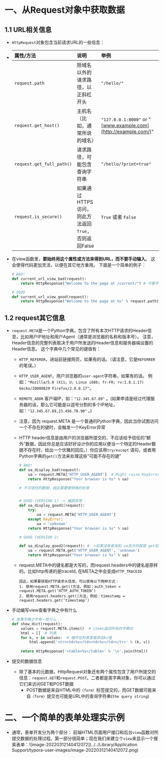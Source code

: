 # 一、从Request对象中获取数据

## 1.1 URL相关信息

- `HttpRequest`对象包含当前请求URL的一些信息：

- | 属性/方法                 | 说明                                                  | 举例                                                         |
  | :------------------------ | :---------------------------------------------------- | :----------------------------------------------------------- |
  | `request.path`            | 除域名以外的请求路径，以正斜杠开头                    | `"/hello/"`                                                  |
  | `request.get_host()`      | 主机名（比如，通常所说的域名）                        | `"127.0.0.1:8000"` or "[www.example.com](http://example.com/)" |
  | `request.get_full_path()` | 请求路径，可能包含查询字符串                          | `"/hello/?print=true"`                                       |
  | `request.is_secure()`     | 如果通过HTTPS访问，则此方法返回`True`， 否则返回False | `True` 或者 `False`                                          |

- 在view函数里，**要始终用这个属性或方法来得到URL，而不要手动输入**。 这会使得代码更加灵活，以便在其它地方重用。 下面是一个简单的例子：

  ```python
  # BAD!
  def current_url_view_bad(request):
      return HttpResponse("Welcome to the page at /current/") # 不要手动输入
  
  # GOOD
  def current_url_view_good(request):
      return HttpResponse("Welcome to the page at %s" % request.path) # 调用获取路径
  ```

## 1.2 **request**其它信息

- `request.META`是一个Python字典，包含了所有本次HTTP请求的Header信息，比如用户IP地址和用户Agent（通常是浏览器的名称和版本号）。 注意，Header信息的完整列表取决于用户所发送的Header信息和服务器端设置的Header信息。 这个字典中几个常见的键值有：

  - `HTTP_REFERER`，进站前链接网页，如果有的话。（请注意，它是`REFERRER`的笔误。）

  - `HTTP_USER_AGENT`，用户浏览器的`user-agent`字符串，如果有的话。 例如：`"Mozilla/5.0 (X11; U; Linux i686; fr-FR; rv:1.8.1.17) Gecko/20080829 Firefox/2.0.0.17"`。

  - `REMOTE_ADDR` 客户端IP，如：`"12.345.67.89"` 。(如果申请是经过代理服务器的话，那么它可能是以逗号分割的多个IP地址，如：`"12.345.67.89,23.456.78.90"` 。)

  - 注意，因为 request.META 是一个普通的Python字典，因此当你试图访问一个不存在的键时，会触发一个KeyError异常

  - HTTP header信息是由用户的浏览器所提交的、不应该给予信任的“额外”数据，因此你总是应该好好设计你的应用以便当一个特定的Header数据不存在时，给出一个优雅的回应。）你应该用`try/except` 语句，或者用Python字典的`get()`方法来处理这些“可能不存在的键”

    ```python
    # BAD!
    def ua_display_bad(request):
        ua = request.META['HTTP_USER_AGENT']  # Might raise KeyError!
        return HttpResponse("Your browser is %s" % ua)
    
    # 不可信任的数据，因此需要做特殊的处理
    
    
    # GOOD (VERSION 1) -> 捕获异常
    def ua_display_good1(request):
        try:
            ua = request.META['HTTP_USER_AGENT']
        except KeyError:
            ua = 'unknown'
        return HttpResponse("Your browser is %s" % ua)
    
    # GOOD (VERSION 2)
    
    def ua_display_good2(request): # ->如果没有查询到 ua显示的就是 get后面的参数
        ua = request.META.get('HTTP_USER_AGENT', 'unknown')
        return HttpResponse("Your browser is %s" % ua)
    ```

  - request.META中的键名都是大写的，而request.headers中的键名是原样的。比如http传递的是traceId, 在META之中会变成`HTTP_TRACEID`

    ```
    因此，如果要获取HTTP请求头信息，可以使用以下两种方式：
    1. 使用request.META.get()方法，例如：auth_token = request.META.get(‘HTTP_AUTH_TOKEN’)
    2. 使用request.headers.get()方法，例如：timestamp = request.headers.get(‘timestamp’)
    ```

    

- 手动编写view查看字典之中有什么

  ```python
  # 查看字典之中有一些什么
  def show_dict(request):
      values = request.META.items()  # items返回所有的字典对
      html = []  # 列表
      for k, v in values:  # 循环往列表里面添加kv值
          html.append('<tr><td>%s</td><td>%s</td></tr>' % (k, v))
      
      return HttpResponse('<table>%s</table>' % '\n'.join(html))
  ```

- 提交的数据信息
  - 除了基本的元数据，HttpRequest对象还有两个属性包含了用户所提交的信息：`request.GET`和`request.POST`。二者都是类字典对象，你可以通过它们来访问GET和POST数据
    - POST数据是来自HTML中的`〈form〉`标签提交的，而GET数据可能来自`〈form〉`提交也可能是URL中的查询字符串(`the query string`)

# 二、一个简单的表单处理实示例

- 通常，表单开发分为两个部分： 前端HTML页面用户接口和后台`view`函数对所提交数据的处理过程。第一部分很简单；现在我们来建立个`view`来显示一个搜索表单：![image-20220312140412072](../../Library/Application Support/typora-user-images/image-20220312140412072.png)